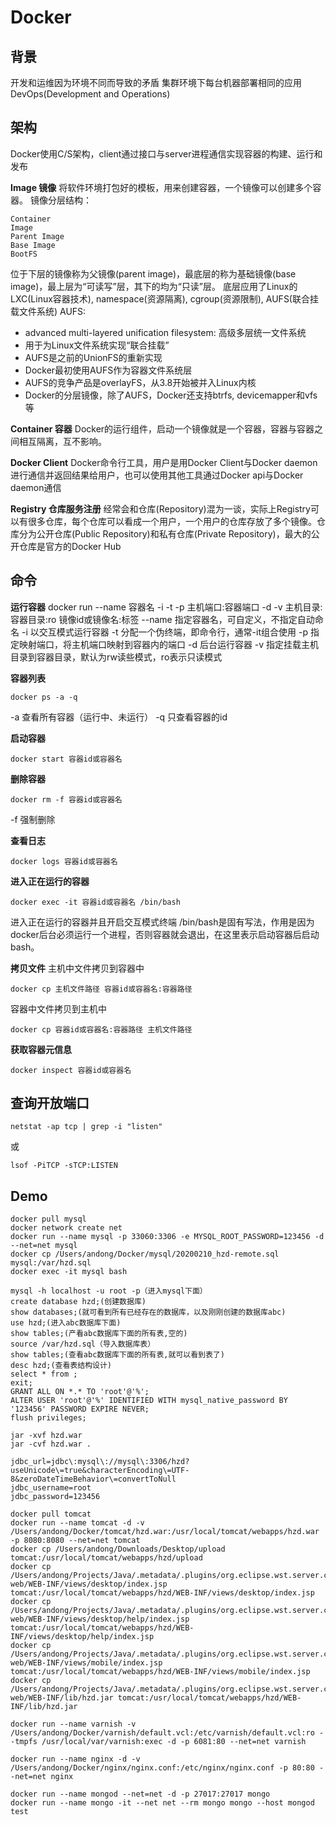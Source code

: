 # Docker

## 背景
开发和运维因为环境不同而导致的矛盾
集群环境下每台机器部署相同的应用
DevOps(Development and Operations)

## 架构
Docker使用C/S架构，client通过接口与server进程通信实现容器的构建、运行和发布

**Image 镜像**
将软件环境打包好的模板，用来创建容器，一个镜像可以创建多个容器。
镜像分层结构：
```
Container
Image
Parent Image
Base Image
BootFS
```
位于下层的镜像称为父镜像(parent image)，最底层的称为基础镜像(base image)，最上层为“可读写”层，其下的均为“只读”层。
底层应用了Linux的LXC(Linux容器技术), namespace(资源隔离), cgroup(资源限制), AUFS(联合挂载文件系统)
AUFS:
- advanced multi-layered unification filesystem: 高级多层统一文件系统
- 用于为Linux文件系统实现“联合挂载”
- AUFS是之前的UnionFS的重新实现
- Docker最初使用AUFS作为容器文件系统层
- AUFS的竞争产品是overlayFS，从3.8开始被并入Linux内核
- Docker的分层镜像，除了AUFS，Docker还支持btrfs, devicemapper和vfs等

**Container 容器**
Docker的运行组件，启动一个镜像就是一个容器，容器与容器之间相互隔离，互不影响。

**Docker Client**
Docker命令行工具，用户是用Docker Client与Docker daemon进行通信并返回结果给用户，也可以使用其他工具通过Docker api与Docker daemon通信

**Registry 仓库服务注册**
经常会和仓库(Repository)混为一谈，实际上Registry可以有很多仓库，每个仓库可以看成一个用户，一个用户的仓库存放了多个镜像。仓库分为公开仓库(Public Repository)和私有仓库(Private Repository)，最大的公开仓库是官方的Docker Hub

## 命令
**运行容器**
docker run --name 容器名 -i -t -p 主机端口:容器端口 -d -v 主机目录:容器目录:ro 镜像id或镜像名:标签
--name 指定容器名，可自定义，不指定自动命名
-i 以交互模式运行容器
-t 分配一个伪终端，即命令行，通常-it组合使用
-p 指定映射端口，将主机端口映射到容器内的端口
-d 后台运行容器
-v 指定挂载主机目录到容器目录，默认为rw读些模式，ro表示只读模式

**容器列表**
```
docker ps -a -q
```
-a 查看所有容器（运行中、未运行）
-q 只查看容器的id

**启动容器**
```
docker start 容器id或容器名
```

**删除容器**
```
docker rm -f 容器id或容器名
```
-f 强制删除

**查看日志**
```
docker logs 容器id或容器名
```

**进入正在运行的容器**
```
docker exec -it 容器id或容器名 /bin/bash
```
进入正在运行的容器并且开启交互模式终端
/bin/bash是固有写法，作用是因为docker后台必须运行一个进程，否则容器就会退出，在这里表示启动容器后启动bash。

**拷贝文件**
主机中文件拷贝到容器中
```
docker cp 主机文件路径 容器id或容器名:容器路径
```
容器中文件拷贝到主机中
```
docker cp 容器id或容器名:容器路径 主机文件路径
```

**获取容器元信息**
```
docker inspect 容器id或容器名
```

## 查询开放端口
```
netstat -ap tcp | grep -i "listen"
```
或
```
lsof -PiTCP -sTCP:LISTEN
```

## Demo
```
docker pull mysql
docker network create net
docker run --name mysql -p 33060:3306 -e MYSQL_ROOT_PASSWORD=123456 -d --net=net mysql
docker cp /Users/andong/Docker/mysql/20200210_hzd-remote.sql mysql:/var/hzd.sql
docker exec -it mysql bash
```

```
mysql -h localhost -u root -p（进入mysql下面）
create database hzd;(创建数据库)
show databases;(就可看到所有已经存在的数据库，以及刚刚创建的数据库abc)
use hzd;(进入abc数据库下面)
show tables;(产看abc数据库下面的所有表,空的)
source /var/hzd.sql（导入数据库表）
show tables;(查看abc数据库下面的所有表,就可以看到表了)
desc hzd;(查看表结构设计)
select * from ;
exit;
GRANT ALL ON *.* TO 'root'@'%';
ALTER USER 'root'@'%' IDENTIFIED WITH mysql_native_password BY '123456' PASSWORD EXPIRE NEVER;
flush privileges;
```

```
jar -xvf hzd.war
jar -cvf hzd.war .
```
```
jdbc_url=jdbc\:mysql\://mysql\:3306/hzd?useUnicode\=true&characterEncoding\=UTF-8&zeroDateTimeBehavior\=convertToNull
jdbc_username=root
jdbc_password=123456
```
```
docker pull tomcat
docker run --name tomcat -d -v /Users/andong/Docker/tomcat/hzd.war:/usr/local/tomcat/webapps/hzd.war -p 8080:8080 --net=net tomcat
docker cp /Users/andong/Downloads/Desktop/upload tomcat:/usr/local/tomcat/webapps/hzd/upload
docker cp /Users/andong/Projects/Java/.metadata/.plugins/org.eclipse.wst.server.core/tmp0/wtpwebapps/hzd-web/WEB-INF/views/desktop/index.jsp tomcat:/usr/local/tomcat/webapps/hzd/WEB-INF/views/desktop/index.jsp
docker cp /Users/andong/Projects/Java/.metadata/.plugins/org.eclipse.wst.server.core/tmp0/wtpwebapps/hzd-web/WEB-INF/views/desktop/help/index.jsp tomcat:/usr/local/tomcat/webapps/hzd/WEB-INF/views/desktop/help/index.jsp
docker cp /Users/andong/Projects/Java/.metadata/.plugins/org.eclipse.wst.server.core/tmp0/wtpwebapps/hzd-web/WEB-INF/views/mobile/index.jsp tomcat:/usr/local/tomcat/webapps/hzd/WEB-INF/views/mobile/index.jsp
docker cp /Users/andong/Projects/Java/.metadata/.plugins/org.eclipse.wst.server.core/tmp0/wtpwebapps/hzd-web/WEB-INF/lib/hzd.jar tomcat:/usr/local/tomcat/webapps/hzd/WEB-INF/lib/hzd.jar
```
```
docker run --name varnish -v /Users/andong/Docker/varnish/default.vcl:/etc/varnish/default.vcl:ro --tmpfs /usr/local/var/varnish:exec -d -p 6081:80 --net=net varnish
```
```
docker run --name nginx -d -v /Users/andong/Docker/nginx/nginx.conf:/etc/nginx/nginx.conf -p 80:80 --net=net nginx
```
```
docker run --name mongod --net=net -d -p 27017:27017 mongo
docker run --name mongo -it --net net --rm mongo mongo --host mongod test
```
